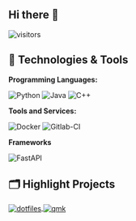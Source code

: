 ## Hi there 👋
![visitors](https://visitor-badge.laobi.icu/badge?page_id=smierx.smierx)
## 🔧 Technologies & Tools

**Programming Languages:**

![Python](https://img.shields.io/badge/Code-Python-informational?style=flat&logo=python&logoColor=white&color=6aa6f8)
![Java](https://img.shields.io/badge/Code-Java-informational?style=flat&logo=java&logoColor=white&color=6aa6f8)
![C++](https://img.shields.io/badge/Code-C++-informational?style=flat&logo=c++&logoColor=white&color=6aa6f8)

**Tools and Services:**

![Docker](https://img.shields.io/badge/Tools-Docker-informational?style=flat&logo=docker&logoColor=white&color=6aa6f8)
![Gitlab-CI](https://img.shields.io/badge/Tools-gitlabci-informational?style=flat&logo=github&logoColor=white&color=FC6D26)


**Frameworks**

![FastAPI](https://img.shields.io/badge/Tools-fastapi-informational?style=flat&logo=fastapi&logoColor=white&color=6aa6f8)


## 🗂️ Highlight Projects

<a href="https://github.com/smierx/dotfiles">
  <img align="center" src="https://github-readme-stats.vercel.app/api/pin/?username=smierx&repo=dotfiles&show_icons=true&line_height=27&title_color=6aa6f8&text_color=8a919a&icon_color=6aa6f8&bg_color=22272e" alt="dotfiles" />
</a>

<a href="https://github.com/smierx/qmk_firmware">
  <img align="center" src="https://github-readme-stats.vercel.app/api/pin/?username=smierx&repo=qmk_firmware&show_icons=true&line_height=27&title_color=6aa6f8&text_color=8a919a&icon_color=6aa6f8&bg_color=22272e" alt="qmk" />
</a>
